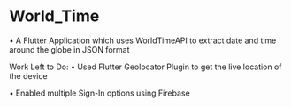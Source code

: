 # World_Time
• A Flutter Application which uses WorldTimeAPI to extract date and time around the globe in JSON format

Work Left to Do:
• Used Flutter Geolocator Plugin to get the live location of the device

• Enabled multiple Sign-In options using Firebase
